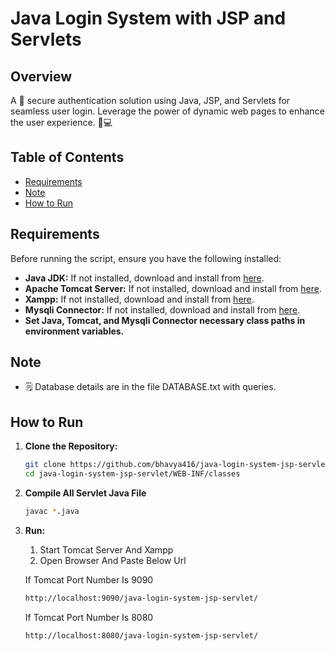 # Java Login System with JSP and Servlets

## Overview
A 🔐 secure authentication solution using Java, JSP, and Servlets for seamless user login. Leverage the power of dynamic web pages to enhance the user experience. 🚀💻 

## Table of Contents
- [Requirements](#requirements)
- [Note](#note)
- [How to Run](#how-to-run)

## Requirements

Before running the script, ensure you have the following installed:

- **Java JDK:** If not installed, download and install from [here](https://www.oracle.com/java/technologies/downloads/).
- **Apache Tomcat Server:** If not installed, download and install from [here](https://tomcat.apache.org/download-90.cgi).
- **Xampp:** If not installed, download and install from [here](https://www.apachefriends.org/download.html).
- **Mysqli Connector:** If not installed, download and install from [here](https://dev.mysql.com/downloads/connector/j/).
- **Set Java, Tomcat, and Mysqli Connector necessary class paths in environment variables.**

## Note

- 🗒️ Database details are in the file DATABASE.txt with queries.

## How to Run


1. **Clone the Repository:**
   ```bash
   git clone https://github.com/bhavya416/java-login-system-jsp-servlet.git
   cd java-login-system-jsp-servlet/WEB-INF/classes
   ```
2. **Compile All Servlet Java File**
   ```bash
   javac *.java
   ```

3. **Run:**
   1. Start Tomcat Server And Xampp
   2. Open Browser And Paste Below Url
      
   If Tomcat Port Number Is 9090
   ```bash
   http://localhost:9090/java-login-system-jsp-servlet/
   ```
   
   If Tomcat Port Number Is 8080
    ```bash
   http://localhost:8080/java-login-system-jsp-servlet/
   ```
